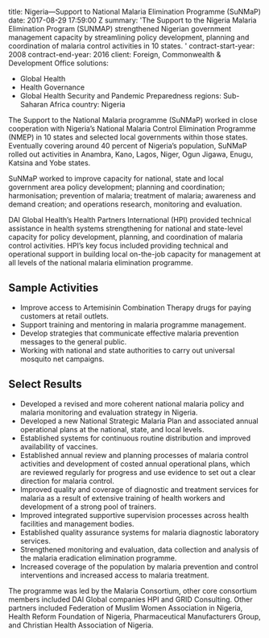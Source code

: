
title: Nigeria—Support to National Malaria Elimination Programme (SuNMaP)
date: 2017-08-29 17:59:00 Z
summary: 'The Support to the Nigeria Malaria Elimination Program (SUNMAP) strengthened
  Nigerian government management capacity by streamlining policy development, planning
  and coordination of malaria control activities in 10 states. '
contract-start-year: 2008
contract-end-year: 2016
client: Foreign, Commonwealth & Development Office
solutions:
- Global Health
- Health Governance
- Global Health Security and Pandemic Preparedness
regions: Sub-Saharan Africa
country: Nigeria


The Support to the National Malaria programme (SuNMaP) worked in close cooperation with Nigeria’s National Malaria Control Elimination Programme (NMEP) in 10 states and selected local governments within those states. Eventually covering around 40 percent of Nigeria’s population, SuNMaP rolled out activities in Anambra, Kano, Lagos, Niger, Ogun Jigawa, Enugu, Katsina and Yobe states.

SuNMaP worked to improve capacity for national, state and local government area policy development; planning and coordination; harmonisation; prevention of malaria; treatment of malaria; awareness and demand creation; and operations research, monitoring and evaluation.

DAI Global Health’s Health Partners International (HPI) provided technical assistance in health systems strengthening for national and state-level capacity for policy development, planning, and coordination of malaria control activities. HPI’s key focus included providing technical and operational support in building local on-the-job capacity for management at all levels of the national malaria elimination programme.

## Sample Activities

* Improve access to Artemisinin Combination Therapy drugs for paying customers at retail outlets.
* Support training and mentoring in malaria programme management.
* Develop strategies that communicate effective malaria prevention messages to the general public.
* Working with national and state authorities to carry out universal mosquito net campaigns.

## Select Results

* Developed a revised and more coherent national malaria policy and malaria monitoring and evaluation strategy in Nigeria.
* Developed a new National Strategic Malaria Plan and associated annual operational plans at the national, state, and local levels.
* Established systems for continuous routine distribution and improved availability of vaccines.
* Established annual review and planning processes of malaria control activities and development of costed annual operational plans, which are reviewed regularly for progress and use evidence to set out a clear direction for malaria control.
* Improved quality and coverage of diagnostic and treatment services for malaria as a result of extensive training of health workers and development of a strong pool of trainers.
* Improved integrated supportive supervision processes across health facilities and management bodies.
* Established quality assurance systems for malaria diagnostic laboratory services.
* Strengthened monitoring and evaluation, data collection and analysis of the malaria eradication elimination programme.
* Increased coverage of the population by malaria prevention and control interventions and increased access to malaria treatment.

The programme was led by the Malaria Consortium, other core consortium members included DAI Global companies HPI and GRID Consulting. Other partners included Federation of Muslim Women Association in Nigeria, Health Reform Foundation of Nigeria, Pharmaceutical Manufacturers Group, and Christian Health Association of Nigeria.
